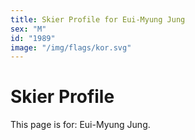 ```yaml
---
title: Skier Profile for Eui-Myung Jung
sex: "M"
id: "1989"
image: "/img/flags/kor.svg" 
---
```


# Skier Profile

This page is for: Eui-Myung Jung.
    